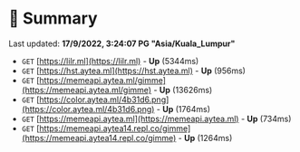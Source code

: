 # 📖 Summary
Last updated: **17/9/2022, 3:24:07 PG "Asia/Kuala_Lumpur"**

- `GET` [https://lilr.ml](https://lilr.ml) - **Up** (5344ms)
- `GET` [https://hst.aytea.ml](https://hst.aytea.ml) - **Up** (956ms)
- `GET` [https://memeapi.aytea.ml/gimme](https://memeapi.aytea.ml/gimme) - **Up** (13626ms)
- `GET` [https://color.aytea.ml/4b31d6.png](https://color.aytea.ml/4b31d6.png) - **Up** (1764ms)
- `GET` [https://memeapi.aytea.ml](https://memeapi.aytea.ml) - **Up** (734ms)
- `GET` [https://memeapi.aytea14.repl.co/gimme](https://memeapi.aytea14.repl.co/gimme) - **Up** (1264ms)
